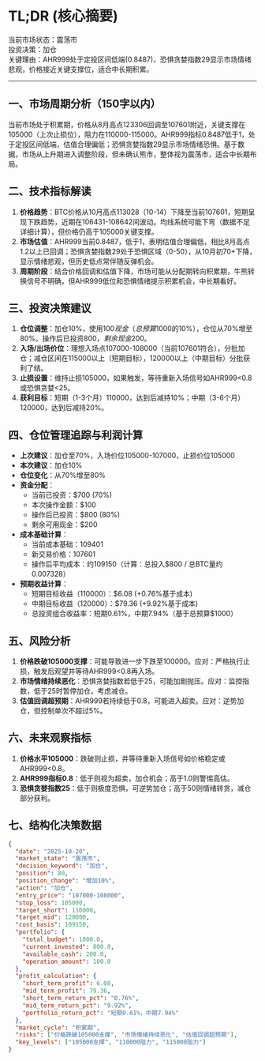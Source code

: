 # TL;DR (核心摘要)
当前市场状态：震荡市  
投资决策：加仓  
关键理由：AHR999处于定投区间低端(0.8487)，恐惧贪婪指数29显示市场情绪悲观，价格接近关键支撑位，适合中长期积累。

---

## 一、市场周期分析（150字以内）
当前市场处于积累期，价格从8月高点123306回调至107601附近，关键支撑在105000（上次止损位），阻力在110000-115000。AHR999指标0.8487低于1，处于定投区间低端，估值合理偏低；恐惧贪婪指数29显示市场情绪恐惧。基于数据，市场从上升期进入调整阶段，但未确认熊市，整体视为震荡市，适合中长期布局。

## 二、技术指标解读
1. **价格趋势**：BTC价格从10月高点113028（10-14）下降至当前107601，短期呈现下跌趋势，近期在106431-108642间波动。均线系统可能下弯（数据不足详细计算），但价格仍高于105000关键支撑。
2. **市场估值**：AHR999当前0.8487，低于1，表明估值合理偏低，相比8月高点1.2以上已回调；恐惧贪婪指数29处于恐惧区域（0-50），从10月初70+下降，显示情绪悲观，但历史低点常伴随反弹机会。
3. **周期阶段**：结合价格回调和估值下降，市场可能从分配期转向积累期，牛熊转换信号不明确，但AHR999低位和恐惧情绪提示积累机会，中长期看好。

## 三、投资决策建议
1. **仓位调整**：加仓10%，使用$100现金（总预算$1000的10%），仓位从70%增至80%。操作后已投资$800，剩余现金$200。
2. **入场/出场价位**：理想入场点107000-108000（当前107601符合），分批加仓；减仓区间在115000以上（短期目标），120000以上（中期目标）分批获利了结。
3. **止损设置**：维持止损105000，如果触发，等待重新入场信号如AHR999<0.8或恐惧贪婪<25。
4. **获利目标**：短期（1-3个月）110000，达到后减持10%；中期（3-6个月）120000，达到后减持20%。

## 四、仓位管理追踪与利润计算
- **上次建议**：加仓至70%，入场价位105000-107000，止损价位105000  
- **本次建议**：加仓10%  
- **仓位变化**：从70%增至80%  
- **资金分配**：  
  - 当前已投资：$700 (70%)  
  - 本次操作金额：$100  
  - 操作后已投资：$800 (80%)  
  - 剩余可用现金：$200  
- **成本基础计算**：  
  - 当前成本基础：109401  
  - 新交易价格：107601  
  - 操作后平均成本：约109150（计算：总投入$800 / 总BTC量约0.007328）  
- **预期收益计算**：  
  - 短期目标收益（110000）：$6.08 (+0.76%基于成本)  
  - 中期目标收益（120000）：$79.36 (+9.92%基于成本)  
  - 总投资组合收益率：短期0.61%，中期7.94%（基于总预算$1000）

## 五、风险分析
1. **价格跌破105000支撑**：可能导致进一步下跌至100000。应对：严格执行止损，触发后观望并等待AHR999<0.8再入场。  
2. **市场情绪持续恶化**：恐惧贪婪指数若低于25，可能加剧抛压。应对：监控指数，低于25时暂停加仓，考虑减仓。  
3. **估值回调超预期**：AHR999若持续低于0.8，可能进入超卖。应对：逆势加仓，但控制单次不超过5%。

## 六、未来观察指标
1. **价格水平105000**：跌破则止损，并等待重新入场信号如价格稳定或AHR999<0.8。  
2. **AHR999指标0.8**：低于则视为超卖，加仓机会；高于1.0则警惕高估。  
3. **恐惧贪婪指数25**：低于则极度恐惧，可逆势加仓；高于50则情绪转贪，减仓部分获利。

## 七、结构化决策数据
```json
{
  "date": "2025-10-20",
  "market_state": "震荡市",
  "decision_keyword": "加仓",
  "position": 80,
  "position_change": "增加10%",
  "action": "加仓",
  "entry_price": "107000-108000",
  "stop_loss": 105000,
  "target_short": 110000,
  "target_mid": 120000,
  "cost_basis": 109150,
  "portfolio": {
    "total_budget": 1000.0,
    "current_invested": 800.0,
    "available_cash": 200.0,
    "operation_amount": 100.0
  },
  "profit_calculation": {
    "short_term_profit": 6.08,
    "mid_term_profit": 79.36,
    "short_term_return_pct": "0.76%",
    "mid_term_return_pct": "9.92%",
    "portfolio_return_pct": "短期0.61%，中期7.94%"
  },
  "market_cycle": "积累期",
  "risks": ["价格跌破105000支撑", "市场情绪持续恶化", "估值回调超预期"],
  "key_levels": ["105000支撑", "110000阻力", "115000阻力"]
}
```